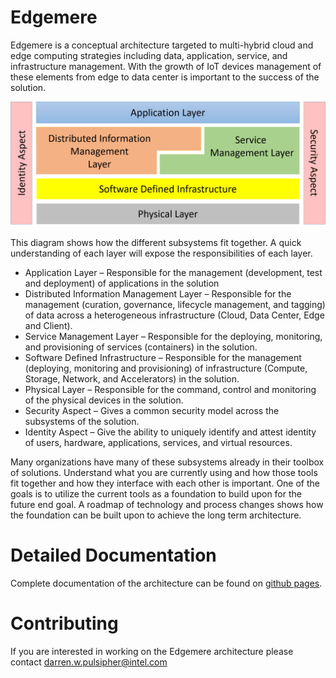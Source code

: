 # Edgemere

Edgemere is a conceptual architecture targeted to multi-hybrid cloud and edge computing strategies including data,
application, service, and infrastructure management. With the growth of IoT devices management of these elements from
edge to data center is important to the success of the solution.

![High Level Diagram](./api/doc/edgemere.png)

This diagram shows how the different subsystems fit together. A quick understanding of each layer will expose the responsibilities of each layer.
* Application Layer – Responsible for the management (development, test and deployment) of applications in the solution
* Distributed Information Management Layer – Responsible for the management (curation, governance, lifecycle management, and tagging) of data across a heterogeneous infrastructure (Cloud, Data Center, Edge and Client).
*	Service Management Layer – Responsible for the deploying, monitoring, and provisioning of services (containers) in the solution.
* Software Defined Infrastructure – Responsible for the management (deploying, monitoring and provisioning) of infrastructure (Compute, Storage, Network, and Accelerators) in the solution.
*	Physical Layer – Responsible for the command, control and monitoring of the physical devices in the solution.
* Security Aspect – Gives a common security model across the subsystems of the solution.
* Identity Aspect – Give the ability to uniquely identify and attest identity of users, hardware, applications, services, and virtual resources.


Many organizations have many of these subsystems already in their toolbox of solutions. Understand what you are currently using and how those tools fit together and how they interface with each other is important. One of the goals is to utilize the current tools as a foundation to build upon for the future end goal. A roadmap of technology and process changes shows how the foundation can be built upon to achieve the long term architecture.



# Detailed Documentation

Complete documentation of the architecture can be found on [github pages](https://madajaju.github.io/).



# Contributing

If you are interested in working on the Edgemere architecture please contact darren.w.pulsipher@intel.com
